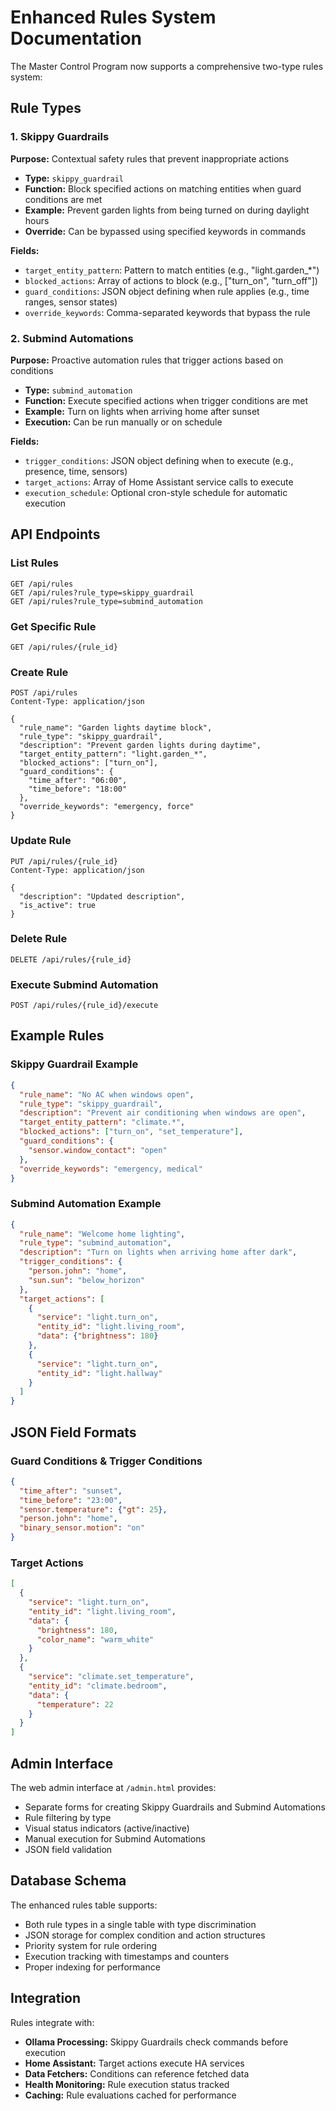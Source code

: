 # Enhanced Rules System Documentation

The Master Control Program now supports a comprehensive two-type rules system:

## Rule Types

### 1. Skippy Guardrails
**Purpose:** Contextual safety rules that prevent inappropriate actions
- **Type:** `skippy_guardrail`
- **Function:** Block specified actions on matching entities when guard conditions are met
- **Example:** Prevent garden lights from being turned on during daylight hours
- **Override:** Can be bypassed using specified keywords in commands

**Fields:**
- `target_entity_pattern`: Pattern to match entities (e.g., "light.garden_*")
- `blocked_actions`: Array of actions to block (e.g., ["turn_on", "turn_off"])
- `guard_conditions`: JSON object defining when rule applies (e.g., time ranges, sensor states)
- `override_keywords`: Comma-separated keywords that bypass the rule

### 2. Submind Automations
**Purpose:** Proactive automation rules that trigger actions based on conditions
- **Type:** `submind_automation`
- **Function:** Execute specified actions when trigger conditions are met
- **Example:** Turn on lights when arriving home after sunset
- **Execution:** Can be run manually or on schedule

**Fields:**
- `trigger_conditions`: JSON object defining when to execute (e.g., presence, time, sensors)
- `target_actions`: Array of Home Assistant service calls to execute
- `execution_schedule`: Optional cron-style schedule for automatic execution

## API Endpoints

### List Rules
```http
GET /api/rules
GET /api/rules?rule_type=skippy_guardrail
GET /api/rules?rule_type=submind_automation
```

### Get Specific Rule
```http
GET /api/rules/{rule_id}
```

### Create Rule
```http
POST /api/rules
Content-Type: application/json

{
  "rule_name": "Garden lights daytime block",
  "rule_type": "skippy_guardrail",
  "description": "Prevent garden lights during daytime",
  "target_entity_pattern": "light.garden_*",
  "blocked_actions": ["turn_on"],
  "guard_conditions": {
    "time_after": "06:00",
    "time_before": "18:00"
  },
  "override_keywords": "emergency, force"
}
```

### Update Rule
```http
PUT /api/rules/{rule_id}
Content-Type: application/json

{
  "description": "Updated description",
  "is_active": true
}
```

### Delete Rule
```http
DELETE /api/rules/{rule_id}
```

### Execute Submind Automation
```http
POST /api/rules/{rule_id}/execute
```

## Example Rules

### Skippy Guardrail Example
```json
{
  "rule_name": "No AC when windows open",
  "rule_type": "skippy_guardrail",
  "description": "Prevent air conditioning when windows are open",
  "target_entity_pattern": "climate.*",
  "blocked_actions": ["turn_on", "set_temperature"],
  "guard_conditions": {
    "sensor.window_contact": "open"
  },
  "override_keywords": "emergency, medical"
}
```

### Submind Automation Example
```json
{
  "rule_name": "Welcome home lighting",
  "rule_type": "submind_automation",
  "description": "Turn on lights when arriving home after dark",
  "trigger_conditions": {
    "person.john": "home",
    "sun.sun": "below_horizon"
  },
  "target_actions": [
    {
      "service": "light.turn_on",
      "entity_id": "light.living_room",
      "data": {"brightness": 180}
    },
    {
      "service": "light.turn_on", 
      "entity_id": "light.hallway"
    }
  ]
}
```

## JSON Field Formats

### Guard Conditions & Trigger Conditions
```json
{
  "time_after": "sunset",
  "time_before": "23:00",
  "sensor.temperature": {"gt": 25},
  "person.john": "home",
  "binary_sensor.motion": "on"
}
```

### Target Actions
```json
[
  {
    "service": "light.turn_on",
    "entity_id": "light.living_room",
    "data": {
      "brightness": 180,
      "color_name": "warm_white"
    }
  },
  {
    "service": "climate.set_temperature",
    "entity_id": "climate.bedroom",
    "data": {
      "temperature": 22
    }
  }
]
```

## Admin Interface

The web admin interface at `/admin.html` provides:
- Separate forms for creating Skippy Guardrails and Submind Automations
- Rule filtering by type
- Visual status indicators (active/inactive)
- Manual execution for Submind Automations
- JSON field validation

## Database Schema

The enhanced rules table supports:
- Both rule types in a single table with type discrimination
- JSON storage for complex condition and action structures
- Priority system for rule ordering
- Execution tracking with timestamps and counters
- Proper indexing for performance

## Integration

Rules integrate with:
- **Ollama Processing:** Skippy Guardrails check commands before execution
- **Home Assistant:** Target actions execute HA services
- **Data Fetchers:** Conditions can reference fetched data
- **Health Monitoring:** Rule execution status tracked
- **Caching:** Rule evaluations cached for performance